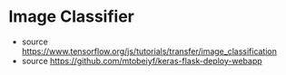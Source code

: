 # Image Classifier

- source https://www.tensorflow.org/js/tutorials/transfer/image_classification
- source https://github.com/mtobeiyf/keras-flask-deploy-webapp
